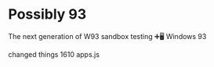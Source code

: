# Possibly 93
The next generation of W93 sandbox testing
➕🖥 Windows 93

changed things 1610 apps.js
